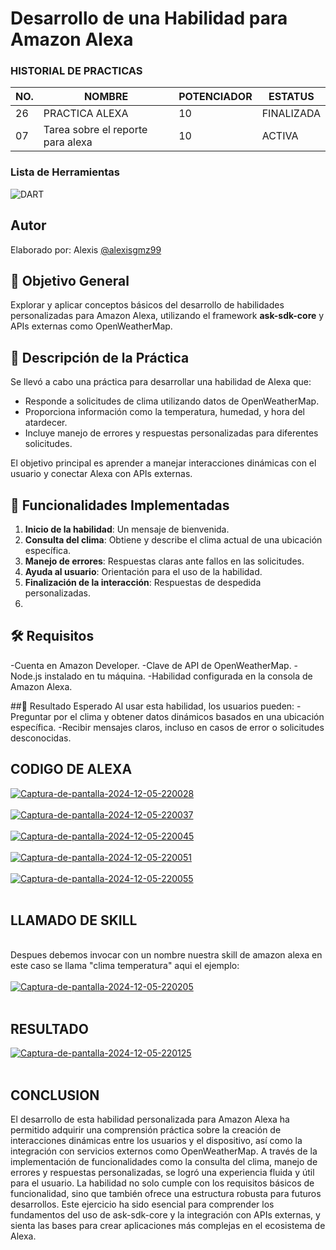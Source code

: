 # Desarrollo de una Habilidad para Amazon Alexa

### HISTORIAL DE PRACTICAS
|NO.|NOMBRE|POTENCIADOR|ESTATUS|
|--|--|--|--|
|26|PRACTICA ALEXA|10|FINALIZADA
|07|Tarea sobre el reporte para alexa|10|ACTIVA|

### Lista de Herramientas
![DART](https://img.shields.io/badge/Dart-0175C2?style=for-the-badge&logo=dart&logoColor=white)

## Autor
Elaborado por: Alexis [@alexisgmz99](https://github.com/alexisgmz99)

## 📌 Objetivo General
Explorar y aplicar conceptos básicos del desarrollo de habilidades personalizadas para Amazon Alexa, utilizando el framework **ask-sdk-core** y APIs externas como OpenWeatherMap.

## 📝 Descripción de la Práctica
Se llevó a cabo una práctica para desarrollar una habilidad de Alexa que:
- Responde a solicitudes de clima utilizando datos de OpenWeatherMap.
- Proporciona información como la temperatura, humedad, y hora del atardecer.
- Incluye manejo de errores y respuestas personalizadas para diferentes solicitudes.

El objetivo principal es aprender a manejar interacciones dinámicas con el usuario y conectar Alexa con APIs externas.

## 🚀 Funcionalidades Implementadas
1. **Inicio de la habilidad**: Un mensaje de bienvenida.
2. **Consulta del clima**: Obtiene y describe el clima actual de una ubicación específica.
3. **Manejo de errores**: Respuestas claras ante fallos en las solicitudes.
4. **Ayuda al usuario**: Orientación para el uso de la habilidad.
5. **Finalización de la interacción**: Respuestas de despedida personalizadas.
6. 
## 🛠️ Requisitos
-Cuenta en Amazon Developer.
-Clave de API de OpenWeatherMap.
-Node.js instalado en tu máquina.
-Habilidad configurada en la consola de Amazon Alexa.

##🎯 Resultado Esperado
Al usar esta habilidad, los usuarios pueden:
-Preguntar por el clima y obtener datos dinámicos basados en una ubicación específica.
-Recibir mensajes claros, incluso en casos de error o solicitudes desconocidas.

## CODIGO DE ALEXA <br>

<a href="https://ibb.co/vzz7QfJ"><img src="https://i.ibb.co/tCC7xnb/Captura-de-pantalla-2024-12-05-220028.png" alt="Captura-de-pantalla-2024-12-05-220028" border="0"></a>
 <br> <br>
<a href="https://ibb.co/2n4vGjx"><img src="https://i.ibb.co/gjKSkDN/Captura-de-pantalla-2024-12-05-220037.png" alt="Captura-de-pantalla-2024-12-05-220037" border="0"></a>
 <br> <br>
 <a href="https://ibb.co/CMtV7kj"><img src="https://i.ibb.co/Nm3Wj80/Captura-de-pantalla-2024-12-05-220045.png" alt="Captura-de-pantalla-2024-12-05-220045" border="0"></a>
 <br> <br>
<a href="https://ibb.co/BjygDsS"><img src="https://i.ibb.co/Y8ct9jq/Captura-de-pantalla-2024-12-05-220051.png" alt="Captura-de-pantalla-2024-12-05-220051" border="0"></a>
 <br> <br>
<a href="https://ibb.co/xgrLhMX"><img src="https://i.ibb.co/PWVjx5F/Captura-de-pantalla-2024-12-05-220055.png" alt="Captura-de-pantalla-2024-12-05-220055" border="0"></a>
<br><br>

## LLAMADO DE SKILL
<br>
Despues debemos invocar con un nombre nuestra skill de amazon alexa en este caso se llama "clima temperatura" aqui el ejemplo:
<br><br>
<a href="https://ibb.co/CKHTXZZ"><img src="https://i.ibb.co/GQ5b1LL/Captura-de-pantalla-2024-12-05-220205.png" alt="Captura-de-pantalla-2024-12-05-220205" border="0"></a>
<br><br>

## RESULTADO
<a href="https://ibb.co/9tH6LwH"><img src="https://i.ibb.co/gVZNpvZ/Captura-de-pantalla-2024-12-05-220125.png" alt="Captura-de-pantalla-2024-12-05-220125" border="0"></a>
 <br><br>
 
 ## CONCLUSION
El desarrollo de esta habilidad personalizada para Amazon Alexa ha permitido adquirir una comprensión práctica sobre la creación de interacciones dinámicas entre los usuarios y el dispositivo, así como la integración con servicios externos como OpenWeatherMap. A través de la implementación de funcionalidades como la consulta del clima, manejo de errores y respuestas personalizadas, se logró una experiencia fluida y útil para el usuario. La habilidad no solo cumple con los requisitos básicos de funcionalidad, sino que también ofrece una estructura robusta para futuros desarrollos. Este ejercicio ha sido esencial para comprender los fundamentos del uso de ask-sdk-core y la integración con APIs externas, y sienta las bases para crear aplicaciones más complejas en el ecosistema de Alexa.

